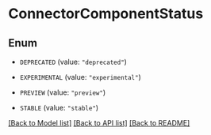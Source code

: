# ConnectorComponentStatus

## Enum


* `DEPRECATED` (value: `"deprecated"`)

* `EXPERIMENTAL` (value: `"experimental"`)

* `PREVIEW` (value: `"preview"`)

* `STABLE` (value: `"stable"`)


[[Back to Model list]](../README.md#documentation-for-models) [[Back to API list]](../README.md#documentation-for-api-endpoints) [[Back to README]](../README.md)


